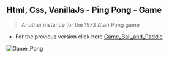 Html, Css, VanillaJs - Ping Pong - Game
---

>Another instance for the 1972 Atari Pong game
- For the previous version click here [Game_Ball_and_Paddle](https://github.com/r4nd3l/Game_Ball_and_Paddle)

![Game_Pong](https://github.com/r4nd3l/Game_Pong/blob/master/img/sample.gif)
